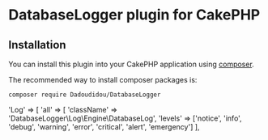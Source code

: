 # DatabaseLogger plugin for CakePHP

## Installation

You can install this plugin into your CakePHP application using [composer](http://getcomposer.org).

The recommended way to install composer packages is:

```
composer require Dadoudidou/DatabaseLogger
```
'Log' => [
	'all' => [
	    'className' => 'DatabaseLogger\Log\Engine\DatabaseLog',
	    'levels' => ['notice', 'info', 'debug', 'warning', 'error', 'critical', 'alert', 'emergency']
	],